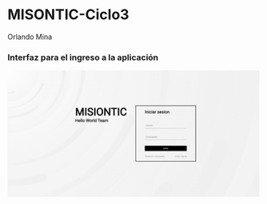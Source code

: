 # MISONTIC-Ciclo3

Orlando Mina

### Interfaz para el ingreso a la aplicación

![github-small](preview.PNG)
